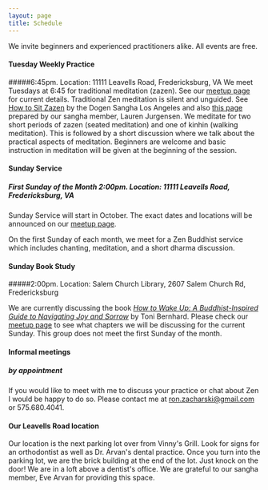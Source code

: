 ```yaml
---
layout: page
title: Schedule
---
```


We invite beginners and experienced practitioners alike. All events are free.

#### Tuesday Weekly Practice

#####6:45pm. Location: 11111 Leavells Road, Fredericksburg, VA
We meet Tuesdays at 6:45 for traditional meditation (zazen). See our [meetup page](http://www.meetup.com/Beginners-Mind-Zen/) for current details. Traditional Zen meditation is silent and unguided. <span class='marginnote'>See [How to Sit Zazen](http://www.dogensanghalosangeles.org/about-zen/how-to-sit-zazen/) by the Dogen Sangha Los Angeles and also [this page]({{site.baseurl}}/howtosit/)  prepared by our sangha member, Lauren Jurgensen.</span> We meditate for two short periods of zazen (seated meditation) and one of kinhin (walking meditation). This is followed by a short discussion where we  talk about the practical aspects of meditation.  Beginners are welcome and basic instruction in meditation will be given at the beginning of the session.

#### Sunday Service

##### First Sunday of the Month 2:00pm. Location: 11111 Leavells Road, Fredericksburg, VA
Sunday Service will start in October. The exact dates and locations will be announced on our [meetup page](http://www.meetup.com/Beginners-Mind-Zen/).
    
On the first Sunday of each month, we meet for a Zen Buddhist service which includes chanting, meditation, and a short dharma discussion. 

#### Sunday Book Study

#####2:00pm. Location: Salem Church Library, 2607 Salem Church Rd, Fredericksburg

We are currently discussing the book [*How to Wake Up: A Buddhist-Inspired Guide to Navigating Joy and Sorrow*](http://www.amazon.com/How-Wake-Up-Buddhist-Inspired-Navigating/dp/1614290563/ref=sr_1_1?ie=UTF8&qid=1441458774&sr=8-1&keywords=how+to+wake+up) by Toni Bernhard. Please check our [meetup page](http://www.meetup.com/Beginners-Mind-Zen/) to see what chapters we will be discussing for the current Sunday. This group does not meet the first Sunday of the month. 

#### Informal meetings 

##### by appointment

If you would like to meet with me to discuss your practice or chat about Zen I would be happy to do so. Please contact me at ron.zacharski@gmail.com or 575.680.4041.


#### Our Leavells Road location
Our location is the next parking lot over from Vinny's Grill. Look for signs for an orthodontist as well as Dr. Arvan's dental practice. Once you turn into the parking lot, we are the brick building at the end of the lot. Just knock on the door! We are in a loft above a dentist's office. We are grateful to our sangha member, Eve Arvan for providing this space.



